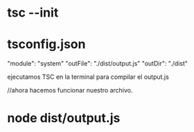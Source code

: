#  tsc --init

# tsconfig.json
"module": "system"
"outFile": "./dist/output.js"
"outDir": "./dist"

ejecutamos TSC en la terminal para compilar el output.js

//ahora hacemos funcionar nuestro archivo.
# node dist/output.js
